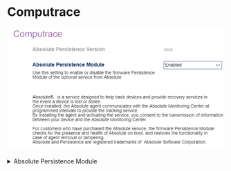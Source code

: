 # Computrace #

![](./img/thinkcenter_computrace.png)

<details><summary>Absolute Persistence Module</summary>

Use this setting to enable or disable the firmware  Persistence Module of the optional service from Absolute.

Options:

1.  **Enabled** - Default.
2.  Disabled.
3.  Permanently disabled.

<!-- WMI: no -->

?> Absolute® is a service designed to help track devices and provide recovery services in the event a device is lost or stolen.

Once installed, the Absolute agent communicates with the Absolute Monitoring Center at programmed intervals to provide the tracking service.

By installing the agent and activating the service, you consent to the transmission of information between your device and the Absolute Monitoring Center.

For customers who have purchased the Absolute service, the firmware Persistence Module checks for the presence and health of Absolute on boot, and restores the functionality in case of agent removal or tampering.

"Absolute" and "Persistence" are registered trademarks of Absolute Software Corporation.		

</details>
